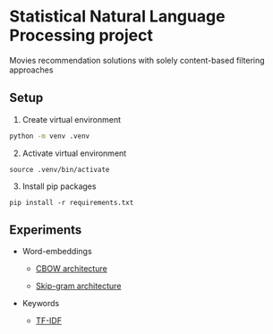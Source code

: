# Statistical Natural Language Processing project

Movies recommendation solutions with solely content-based filtering approaches

## Setup

1. Create virtual environment 

```sh
python -m venv .venv
```

2. Activate virtual environment

```
source .venv/bin/activate
```

3. Install pip packages

```
pip install -r requirements.txt
```

## Experiments

- Word-embeddings

    - [CBOW architecture](./w2v_cbow.ipynb)

    - [Skip-gram architecture](./w2v_skip_gram.ipynb)

- Keywords

    - [TF-IDF](./tf-idf/)
